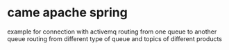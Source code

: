 # came apache spring 
example for connection with activemq 
routing from one queue to another queue 
routing from different type of queue and topics of different products
